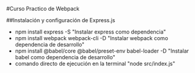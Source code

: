 #Curso Practico de Webpack

##Instalación y configuración de Express.js
  - npm install express -S "Instalar express como dependencia"
  - npm install webpack webpack-cli -D "Instalar webpack como dependencia de desarrollo" 
  - npm install @babel/core @babel/preset-env babel-loader -D "Instalar babel como dependencia de desarrollo"
  - comando directo de ejecución en la terminal "node src/index.js"